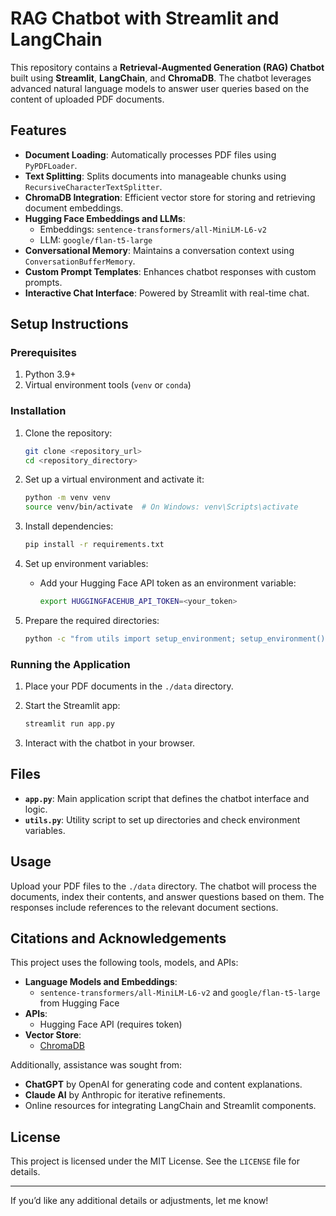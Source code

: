 # RAG Chatbot with Streamlit and LangChain

This repository contains a **Retrieval-Augmented Generation (RAG) Chatbot** built using **Streamlit**, **LangChain**, and **ChromaDB**. The chatbot leverages advanced natural language models to answer user queries based on the content of uploaded PDF documents.

## Features

- **Document Loading**: Automatically processes PDF files using `PyPDFLoader`.
- **Text Splitting**: Splits documents into manageable chunks using `RecursiveCharacterTextSplitter`.
- **ChromaDB Integration**: Efficient vector store for storing and retrieving document embeddings.
- **Hugging Face Embeddings and LLMs**:
  - Embeddings: `sentence-transformers/all-MiniLM-L6-v2`
  - LLM: `google/flan-t5-large`
- **Conversational Memory**: Maintains a conversation context using `ConversationBufferMemory`.
- **Custom Prompt Templates**: Enhances chatbot responses with custom prompts.
- **Interactive Chat Interface**: Powered by Streamlit with real-time chat.

## Setup Instructions

### Prerequisites

1. Python 3.9+
2. Virtual environment tools (`venv` or `conda`)

### Installation

1. Clone the repository:
   ```bash
   git clone <repository_url>
   cd <repository_directory>
   ```

2. Set up a virtual environment and activate it:
   ```bash
   python -m venv venv
   source venv/bin/activate  # On Windows: venv\Scripts\activate
   ```

3. Install dependencies:
   ```bash
   pip install -r requirements.txt
   ```

4. Set up environment variables:
   - Add your Hugging Face API token as an environment variable:
     ```bash
     export HUGGINGFACEHUB_API_TOKEN=<your_token>
     ```

5. Prepare the required directories:
   ```bash
   python -c "from utils import setup_environment; setup_environment()"
   ```

### Running the Application

1. Place your PDF documents in the `./data` directory.
2. Start the Streamlit app:
   ```bash
   streamlit run app.py
   ```

3. Interact with the chatbot in your browser.

## Files

- **`app.py`**: Main application script that defines the chatbot interface and logic.
- **`utils.py`**: Utility script to set up directories and check environment variables.

## Usage

Upload your PDF files to the `./data` directory. The chatbot will process the documents, index their contents, and answer questions based on them. The responses include references to the relevant document sections.

## Citations and Acknowledgements

This project uses the following tools, models, and APIs:

- **Language Models and Embeddings**:
  - `sentence-transformers/all-MiniLM-L6-v2` and `google/flan-t5-large` from Hugging Face
- **APIs**:
  - Hugging Face API (requires token)
- **Vector Store**:
  - [ChromaDB](https://github.com/chroma-core/chroma)

Additionally, assistance was sought from:

- **ChatGPT** by OpenAI for generating code and content explanations.
- **Claude AI** by Anthropic for iterative refinements.
- Online resources for integrating LangChain and Streamlit components.

## License

This project is licensed under the MIT License. See the `LICENSE` file for details.

---

If you’d like any additional details or adjustments, let me know!
